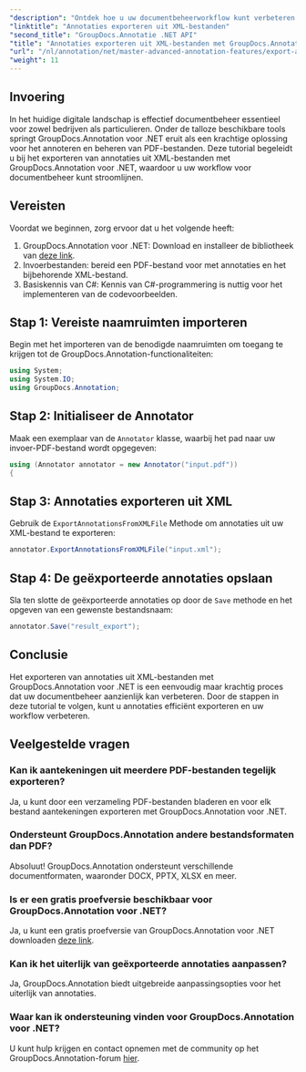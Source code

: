 ```yaml
---
"description": "Ontdek hoe u uw documentbeheerworkflow kunt verbeteren door annotaties te exporteren vanuit XML-bestanden met GroupDocs.Annotation voor .NET. Deze uitgebreide tutorial biedt stapsgewijze instructies."
"linktitle": "Annotaties exporteren uit XML-bestanden"
"second_title": "GroupDocs.Annotatie .NET API"
"title": "Annotaties exporteren uit XML-bestanden met GroupDocs.Annotation voor .NET"
"url": "/nl/annotation/net/master-advanced-annotation-features/export-annotations-from-xml-file/"
"weight": 11
---
```


## Invoering

In het huidige digitale landschap is effectief documentbeheer essentieel voor zowel bedrijven als particulieren. Onder de talloze beschikbare tools springt GroupDocs.Annotation voor .NET eruit als een krachtige oplossing voor het annoteren en beheren van PDF-bestanden. Deze tutorial begeleidt u bij het exporteren van annotaties uit XML-bestanden met GroupDocs.Annotation voor .NET, waardoor u uw workflow voor documentbeheer kunt stroomlijnen.

## Vereisten

Voordat we beginnen, zorg ervoor dat u het volgende heeft:

1. GroupDocs.Annotation voor .NET: Download en installeer de bibliotheek van [deze link](https://releases.groupdocs.com/annotation/net/).
2. Invoerbestanden: bereid een PDF-bestand voor met annotaties en het bijbehorende XML-bestand.
3. Basiskennis van C#: Kennis van C#-programmering is nuttig voor het implementeren van de codevoorbeelden.

## Stap 1: Vereiste naamruimten importeren

Begin met het importeren van de benodigde naamruimten om toegang te krijgen tot de GroupDocs.Annotation-functionaliteiten:

```csharp
using System;
using System.IO;
using GroupDocs.Annotation;
```

## Stap 2: Initialiseer de Annotator

Maak een exemplaar van de `Annotator` klasse, waarbij het pad naar uw invoer-PDF-bestand wordt opgegeven:

```csharp
using (Annotator annotator = new Annotator("input.pdf"))
{
```

## Stap 3: Annotaties exporteren uit XML

Gebruik de `ExportAnnotationsFromXMLFile` Methode om annotaties uit uw XML-bestand te exporteren:

```csharp
annotator.ExportAnnotationsFromXMLFile("input.xml");
```

## Stap 4: De geëxporteerde annotaties opslaan

Sla ten slotte de geëxporteerde annotaties op door de `Save` methode en het opgeven van een gewenste bestandsnaam:

```csharp
annotator.Save("result_export");
```

## Conclusie

Het exporteren van annotaties uit XML-bestanden met GroupDocs.Annotation voor .NET is een eenvoudig maar krachtig proces dat uw documentbeheer aanzienlijk kan verbeteren. Door de stappen in deze tutorial te volgen, kunt u annotaties efficiënt exporteren en uw workflow verbeteren.

## Veelgestelde vragen

### Kan ik aantekeningen uit meerdere PDF-bestanden tegelijk exporteren?

Ja, u kunt door een verzameling PDF-bestanden bladeren en voor elk bestand aantekeningen exporteren met GroupDocs.Annotation voor .NET.

### Ondersteunt GroupDocs.Annotation andere bestandsformaten dan PDF?

Absoluut! GroupDocs.Annotation ondersteunt verschillende documentformaten, waaronder DOCX, PPTX, XLSX en meer.

### Is er een gratis proefversie beschikbaar voor GroupDocs.Annotation voor .NET?

Ja, u kunt een gratis proefversie van GroupDocs.Annotation voor .NET downloaden [deze link](https://releases.groupdocs.com/).

### Kan ik het uiterlijk van geëxporteerde annotaties aanpassen?

Ja, GroupDocs.Annotation biedt uitgebreide aanpassingsopties voor het uiterlijk van annotaties.

### Waar kan ik ondersteuning vinden voor GroupDocs.Annotation voor .NET?

U kunt hulp krijgen en contact opnemen met de community op het GroupDocs.Annotation-forum [hier](https://forum.groupdocs.com/c/annotation/10).